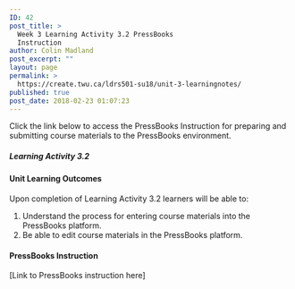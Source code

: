```yaml
---
ID: 42
post_title: >
  Week 3 Learning Activity 3.2 PressBooks
  Instruction
author: Colin Madland
post_excerpt: ""
layout: page
permalink: >
  https://create.twu.ca/ldrs501-su18/unit-3-learningnotes/
published: true
post_date: 2018-02-23 01:07:23
---
```


Click the link below to access the PressBooks Instruction for preparing and submitting course materials to the PressBooks environment.

##### Learning Activity 3.2

#### Unit Learning Outcomes

Upon completion of Learning Activity 3.2 learners will be able to:

1. Understand the process for entering course materials into the PressBooks platform.
2. Be able to edit course materials in the PressBooks platform.

#### PressBooks Instruction

[Link to PressBooks instruction here]